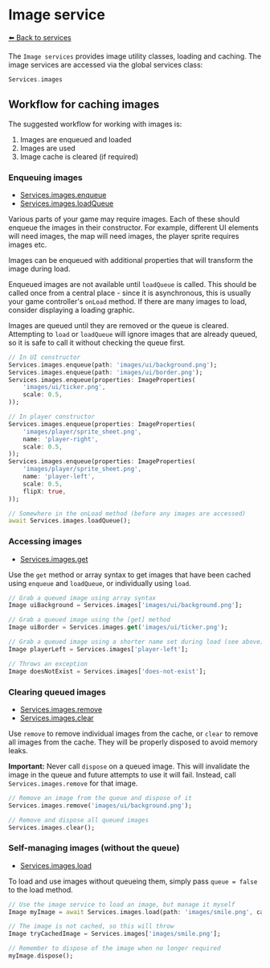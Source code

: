 # Image service

[:arrow_left: Back to services](services.md)

The `Image services` provides image utility classes, loading and caching. The image services
are accessed via the global services class:

``` dart
Services.images
```

## Workflow for caching images

The suggested workflow for working with images is:
1. Images are enqueued and loaded
3. Images are used
4. Image cache is cleared (if required)

### Enqueuing images

- [Services.images.enqueue](../lib/src/game/utils/services/image_service.dart#:~:text=enqueue)
- [Services.images.loadQueue](../lib/src/game/utils/services/image_service.dart#:~:text=loadQueue)

Various parts of your game may require images. Each of these should enqueue the images in their
constructor. For example, different UI elements will need images, the map will need images, the
player sprite requires images etc.

Images can be enqueued with additional properties that will transform the image during load.

Enqueued images are not available until `loadQueue` is called. This should be called once from a
central place - since it is asynchronous, this is usually your game controller's `onLoad` method.
If there are many images to load, consider displaying a loading graphic.

Images are queued until they are removed or the queue is cleared. Attempting to `load` or 
`loadQueue` will ignore images that are already queued, so it is safe to call it without checking
the queue first. 

``` dart
// In UI constructor
Services.images.enqueue(path: 'images/ui/background.png');
Services.images.enqueue(path: 'images/ui/border.png');
Services.images.enqueue(properties: ImageProperties(
    'images/ui/ticker.png',
    scale: 0.5,
));

// In player constructor
Services.images.enqueue(properties: ImageProperties(
    'images/player/sprite_sheet.png',
    name: 'player-right',
    scale: 0.5,
));
Services.images.enqueue(properties: ImageProperties(
    'images/player/sprite_sheet.png',
    name: 'player-left',
    scale: 0.5,
    flipX: true,
));

// Somewhere in the onLoad method (before any images are accessed)
await Services.images.loadQueue();
```


### Accessing images

- [Services.images.get](../lib/src/game/utils/services/image_service.dart#:~:text=get(String+name))

Use the `get` method or array syntax to get images that have been cached using `enqueue` and
`loadQueue`, or individually using `load`.

``` dart
// Grab a queued image using array syntax
Image uiBackground = Services.images['images/ui/background.png'];

// Grab a queued image using the [get] method
Image uiBorder = Services.images.get('images/ui/ticker.png');

// Grab a queued image using a shorter name set during load (see above)
Image playerLeft = Services.images['player-left'];

// Throws an exception
Image doesNotExist = Services.images['does-not-exist'];
```


### Clearing queued images

- [Services.images.remove](../lib/src/game/utils/services/image_service.dart#:~:text=remove)
- [Services.images.clear](../lib/src/game/utils/services/image_service.dart#:~:text=clear)

Use `remove` to remove individual images from the cache, or `clear` to remove all images from the
cache. They will be properly disposed to avoid memory leaks.

**Important:** Never call `dispose` on a queued image. This will invalidate the image in the queue
and future attempts to use it will fail. Instead, call `Services.images.remove` for that image.

``` dart
// Remove an image from the queue and dispose of it
Services.images.remove('images/ui/background.png');

// Remove and dispose all queued images
Services.images.clear();
```


### Self-managing images (without the queue)

- [Services.images.load](../lib/src/game/utils/services/image_service.dart#:~:text=load)

To load and use images without queueing them, simply pass `queue = false` to the load method.

``` dart
// Use the image service to load an image, but manage it myself
Image myImage = await Services.images.load(path: 'images/smile.png', cache: false);

// The image is not cached, so this will throw
Image tryCachedImage = Services.images['images/smile.png'];

// Remember to dispose of the image when no longer required
myImage.dispose();
```
